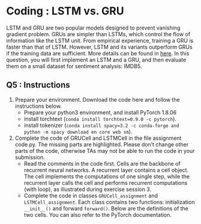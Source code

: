 # Coding : LSTM vs. GRU
LSTM and GRU are two popular models designed to prevent vanishing gradient problem. GRUs are simpler
than LSTMs, which control the flow of information like the LSTM unit. From empirical experience, training a
GRU is faster than that of LSTM. However, LSTM and its variants outperform GRUs if the training data are
sufficient. More details can be found in [here](https://arxiv.org/abs/1702.01923). In this question, you will first implement an LSTM
and a GRU, and then evaluate them on a small dataset for sentiment analysis: IMDB5.

## Q5 : Instructions

1. Prepare your environment. Download the code here and follow the instructions below.
    - Prepare your python3 environment, and install PyTorch 1.8.06
    - install torchtext (`conda install torchtext=0.9.0 -c pytorch`).
    - install tokenizer (`conda install spacy=3.2 -c conda-forge and python -m spacy download en core web sm`).
1. Complete the code of GRUCell and LSTMCell in the file assignment code.py. The missing parts are
highlighted. Please don’t change other parts of the code, otherwise TAs may not be able to run the code
in your submission.
   - Read the comments in the code first. Cells are the backbone of recurrent neural networks. A recurrent layer contains a cell object. The cell implements the computations of one single step, while the recurrent layer calls the cell and performs recurrent computations (with loop), as illustrated during exercise session 3.
   - Complete the code in classes `GRUCell_assignment` and `LSTMCell_assignment`. Each class contains two functions: initialization `__init__()` and forward `forward()`. Below are the definitions of the two cells. You can also refer to the PyTorch documentation.
